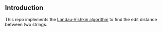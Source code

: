 ## Introduction

This repo implements the [Landau-Vishkin algorithm][lv89] to find the edit
distance between two strings.

[lv89]: https://doi.org/10.1016/0196-6774(89)90010-2
